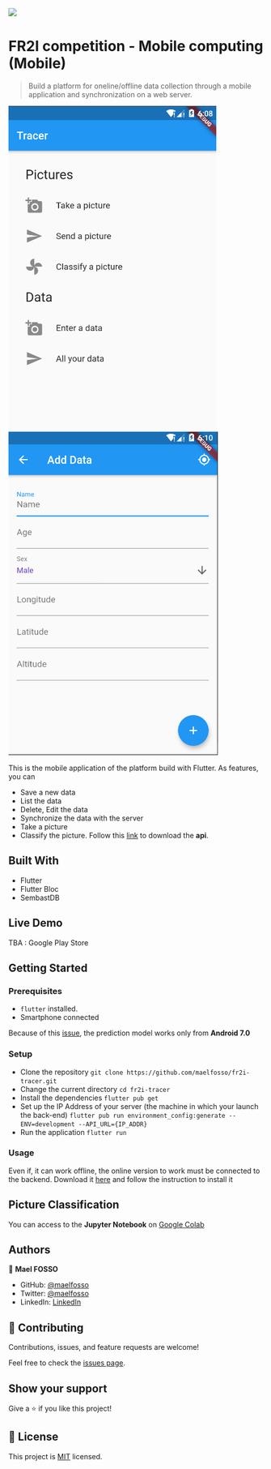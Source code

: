 ![](https://img.shields.io/badge/Microverse-blueviolet)

# FR2I competition - Mobile computing (Mobile)

> Build a platform for oneline/offline data collection through a mobile application and synchronization on a web server.

![screenshot](./tracer-1.png)
![screenshot](./tracer-5.png)

This is the mobile application of the platform build with Flutter. As features, you can

- Save a new data
- List the data
- Delete, Edit the data
- Synchronize the data with the server
- Take a picture
- Classify the picture. Follow this [link](https://github.com/maelfosso/fr2i-api) to download the **api**.

## Built With

- Flutter
- Flutter Bloc
- SembastDB

## Live Demo

TBA : Google Play Store

## Getting Started

### Prerequisites

- `flutter` installed. 
- Smartphone connected

Because of this [issue](https://github.com/shaqian/flutter_tflite/issues/149), the prediction model works only from **Android 7.0**

### Setup

- Clone the repository `git clone https://github.com/maelfosso/fr2i-tracer.git`
- Change the current directory `cd fr2i-tracer`
- Install the dependencies `flutter pub get`
- Set up the IP Address of your server (the machine in which your launch the back-end) `flutter pub run environment_config:generate --ENV=development --API_URL={IP_ADDR}`
- Run the application `flutter run`

### Usage

Even if, it can work offline, the online version to work must be connected to the backend.
Download it [here](https://github.com/maelfosso/fr2i-api) and follow the instruction to install it

## Picture Classification

You can access to the **Jupyter Notebook** on [Google Colab](https://colab.research.google.com/drive/1b5mY-cJcDzZV0R2TsEqw2DOZvjfwUTz4#scrollTo=P9ZDKJOyY7kB)


## Authors

👤 **Mael FOSSO**

- GitHub: [@maelfosso](https://github.com/maelfosso)
- Twitter: [@maelfosso](https://twitter.com/maelfosso)
- LinkedIn: [LinkedIn](https://www.linkedin.com/in/mael-fosso-650b6346/)

## 🤝 Contributing

Contributions, issues, and feature requests are welcome!

Feel free to check the [issues page](issues/).

## Show your support

Give a ⭐️ if you like this project!

## 📝 License

This project is [MIT](lic.url) licensed.